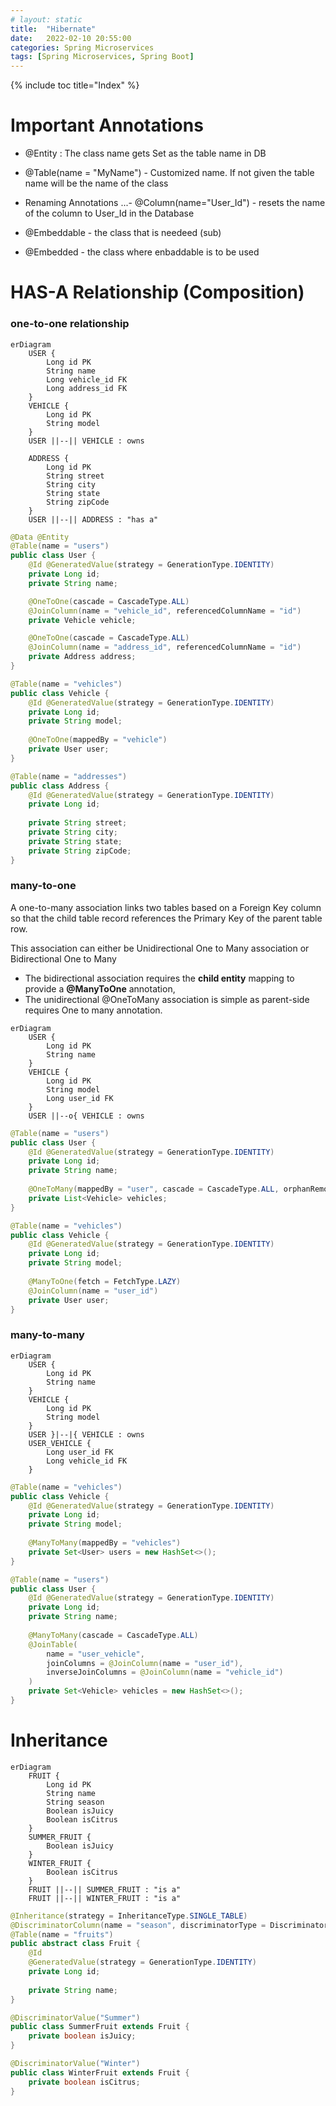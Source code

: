 ```yaml
---
# layout: static
title:  "Hibernate"
date:   2022-02-10 20:55:00
categories: Spring Microservices
tags: [Spring Microservices, Spring Boot]
---
```

{% include toc title="Index" %}

# Important Annotations

- @Entity : The class name gets Set as the table name in DB
- @Table(name = "MyName") - Customized name. If not given the table name will be the name of the class

- Renaming Annotations
...- @Column(name="User_Id") - resets the name of the column to User_Id in the Database
  
- @Embeddable - the class that is needeed (sub)
- @Embedded - the class where enbaddable is to be used

# HAS-A Relationship (Composition)

### one-to-one relationship

```mermaid!
erDiagram
    USER {
        Long id PK
        String name
        Long vehicle_id FK
        Long address_id FK
    }
    VEHICLE {
        Long id PK
        String model
    }
    USER ||--|| VEHICLE : owns

    ADDRESS {
        Long id PK
        String street
        String city
        String state
        String zipCode
    }
    USER ||--|| ADDRESS : "has a"
```

```java
@Data @Entity
@Table(name = "users")
public class User {
    @Id @GeneratedValue(strategy = GenerationType.IDENTITY)
    private Long id;
    private String name;

    @OneToOne(cascade = CascadeType.ALL)
    @JoinColumn(name = "vehicle_id", referencedColumnName = "id")
    private Vehicle vehicle;

    @OneToOne(cascade = CascadeType.ALL)
    @JoinColumn(name = "address_id", referencedColumnName = "id")
    private Address address;
}

@Table(name = "vehicles")
public class Vehicle {
    @Id @GeneratedValue(strategy = GenerationType.IDENTITY)
    private Long id;
    private String model;
    
    @OneToOne(mappedBy = "vehicle")
    private User user;
}

@Table(name = "addresses")
public class Address {
    @Id @GeneratedValue(strategy = GenerationType.IDENTITY)
    private Long id;
    
    private String street;
    private String city;
    private String state;
    private String zipCode;
}
```

### many-to-one 
A one-to-many association links two tables based on a Foreign Key column so that the child table record references
the Primary Key of the parent table row.

This association can either be Unidirectional One to Many association or Bidirectional One to Many

* The bidirectional association requires the **child entity** mapping to provide a **@ManyToOne** annotation,
* The unidirectional @OneToMany association is simple as parent-side requires One to many annotation.

```mermaid!
erDiagram
    USER {
        Long id PK
        String name
    }
    VEHICLE {
        Long id PK
        String model
        Long user_id FK
    }
    USER ||--o{ VEHICLE : owns
```


```java
@Table(name = "users")
public class User {
    @Id @GeneratedValue(strategy = GenerationType.IDENTITY)
    private Long id;
    private String name;
    
    @OneToMany(mappedBy = "user", cascade = CascadeType.ALL, orphanRemoval = true)
    private List<Vehicle> vehicles;
}

@Table(name = "vehicles")
public class Vehicle {
    @Id @GeneratedValue(strategy = GenerationType.IDENTITY)
    private Long id;
    private String model;
    
    @ManyToOne(fetch = FetchType.LAZY)
    @JoinColumn(name = "user_id")
    private User user;
}
```

### many-to-many

```mermaid!
erDiagram
    USER {
        Long id PK
        String name
    }
    VEHICLE {
        Long id PK
        String model
    }
    USER }|--|{ VEHICLE : owns
    USER_VEHICLE {
        Long user_id FK
        Long vehicle_id FK
    }
```

```java
@Table(name = "vehicles")
public class Vehicle {
    @Id @GeneratedValue(strategy = GenerationType.IDENTITY)
    private Long id;
    private String model;
    
    @ManyToMany(mappedBy = "vehicles")
    private Set<User> users = new HashSet<>();
}

@Table(name = "users")
public class User {
    @Id @GeneratedValue(strategy = GenerationType.IDENTITY)
    private Long id;
    private String name;
    
    @ManyToMany(cascade = CascadeType.ALL)
    @JoinTable(
        name = "user_vehicle",
        joinColumns = @JoinColumn(name = "user_id"),
        inverseJoinColumns = @JoinColumn(name = "vehicle_id")
    )
    private Set<Vehicle> vehicles = new HashSet<>();
}
```

# Inheritance

```mermaid!
erDiagram
    FRUIT {
        Long id PK
        String name
        String season
        Boolean isJuicy
        Boolean isCitrus
    }
    SUMMER_FRUIT {
        Boolean isJuicy
    }
    WINTER_FRUIT {
        Boolean isCitrus
    }
    FRUIT ||--|| SUMMER_FRUIT : "is a"
    FRUIT ||--|| WINTER_FRUIT : "is a"
```

```java
@Inheritance(strategy = InheritanceType.SINGLE_TABLE)
@DiscriminatorColumn(name = "season", discriminatorType = DiscriminatorType.STRING)
@Table(name = "fruits")
public abstract class Fruit {
    @Id
    @GeneratedValue(strategy = GenerationType.IDENTITY)
    private Long id;
    
    private String name;
}

@DiscriminatorValue("Summer")
public class SummerFruit extends Fruit {
    private boolean isJuicy;
}

@DiscriminatorValue("Winter")
public class WinterFruit extends Fruit {
    private boolean isCitrus;
}
```